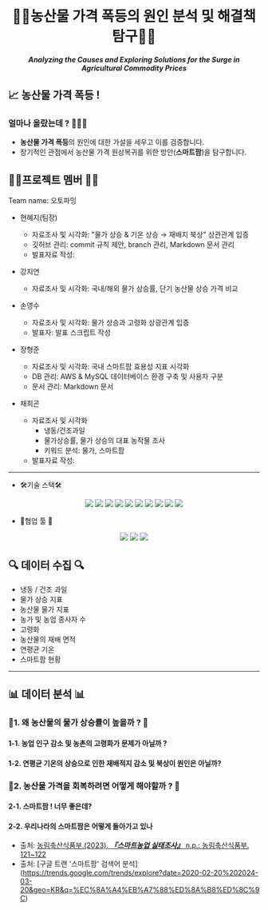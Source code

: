 
# <div align="center"> 🧅🍎농산물 가격 폭등의 원인 분석 및 해결책 탐구🍎🧅</div>


##### <div align="center">Analyzing the Causes and Exploring Solutions for the Surge in Agricultural Commodity Prices</div>

## 📈 농산물 가격 폭등 ! 
### 얼마나 올랐는데 ? 🍎🍐🧅

* **농산물 가격 폭등**의 원인에 대한 가설을 세우고 이를 검증합니다.
* 장기적인 관점에서 농산물 가격 원상복귀를 위한 방안(**스마트팜**)을 탐구합니다. 


## 🙆‍♀️프로젝트 멤버 🙆‍♂️
Team name: 오토파밍
- 현혜지(팀장)  
    - 자료조사 및 시각화: "물가 상승 & 기온 상승 → 재배지 북상" 상관관계 입증
    - 깃허브 관리: commit 규칙 제안, branch 관리, Markdown 문서 관리
    - 발표자료 작성: 
- 강지연  
    - 자료조사 및 시각화: 국내/해외 물가 상승률, 단기 농산물 상승 가격 비교

- 손영수  
    - 자료조사 및 시각화: 물가 상승과 고령화 상광관계 입증
    - 발표자: 발표 스크립트 작성
- 장형준
    - 자료조사 및 시각화: 국내 스마트팜 효용성 지표 시각화
    - DB 관리: AWS & MySQL 데이터베이스 환경 구축 및 사용자 구분
    - 문서 관리: Markdown 문서
- 채희곤
    - 자료조사 및 시각화
        - 냉동/건조과일 
        - 물가상승률, 물가 상승의 대표 농작물 조사
        - 키워드 분석: 물가, 스마트팜
    - 발표자료 작성: 
---
- 🛠기술 스택🛠
<div align=center> 
    <img src="https://img.shields.io/badge/python-3776AB?style=for-the-badge&logo=python&logoColor=white"> 
    <img src="https://img.shields.io/badge/jupyter-F37626?style=for-the-badge&logo=jupyter&logoColor=white"> 
    <img src="https://img.shields.io/badge/mysql-4479A1?style=for-the-badge&logo=mysql&logoColor=white"> 
    <img src="https://img.shields.io/badge/amazonaws-232F3E?style=for-the-badge&logo=amazonaws&logoColor=white"> 
    <img src="https://img.shields.io/badge/git-F05032?style=for-the-badge&logo=git&logoColor=white">
    <img src="https://img.shields.io/badge/folium-77B829?style=for-the-badge&logo=folium&logoColor=white">
    <img src="https://img.shields.io/badge/pandas-150458?style=for-the-badge&logo=pandas&logoColor=white">
    <img src="https://img.shields.io/badge/numpy-013243?style=for-the-badge&logo=numpy&logoColor=white">
    <img src="https://img.shields.io/badge/selenium-43B02A?style=for-the-badge&logo=selenium&logoColor=white">
    <img src="https://img.shields.io/badge/beautifulsope-150458?style=for-the-badge&logo=beautifulsope&logoColor=white">
</div>

- 📝협업 툴 📝
<div align="center">
	<img src="https://img.shields.io/badge/github-181717?style=for-the-badge&logo=github&logoColor=white">
    <img src="https://img.shields.io/badge/slack-4A154B?style=for-the-badge&logo=slack&logoColor=white">
    <img src="https://img.shields.io/badge/figjam-F24E1E?style=for-the-badge&logo=figma&logoColor=white">
</div>

##  🔍 데이터 수집 🔍
* 냉동 / 건조 과일 
* 물가 상승 지표
* 농산물 물가 지표
* 농가 및 농업 종사자 수 
* 고령화 
* 농산물의 재배 면적 
* 연평균 기온
* 스마트팜 현황
---
## 📊 데이터 분석 📊

###  🍎1. 왜 농산물의 물가 상승률이 높을까 ? 🍎
####  1-1. 농업 인구 감소 및 농촌의 고령화가 문제가 아닐까 ? 
#### 1-2. 연평균 기온의 상승으로 인한 재배적지 감소 및 북상이 원인은 아닐까?
### 🧅2. 농산물 가격을 회복하려면 어떻게 해야할까 ? 🧅
#### 2-1.  스마트팜 ! 너무 좋은데? 
#### 2-2. 우리나라의 스마트팜은 어떻게 돌아가고 있나


- 출처: [농림축산식품부.(2023). ***『스마트농업 실태조사』*** n.p.: 농림축산식품부. 121~122](https://www.smartfarmkorea.net/file/download.do;jsessionid=AK3Mg84InUsxoe9loLVYtG4Dsi1LPJh9DsX7YRkkCdLy1wVazSOSFqg2ag3I8a2s.ICTfusionwas2_servlet_smffront?fileId=3365&type=BBS)
- 출처: [구글 트랜 '스마트팜' 검색어 분석]
  (https://trends.google.com/trends/explore?date=2020-02-20%202024-03-20&geo=KR&q=%EC%8A%A4%EB%A7%88%ED%8A%B8%ED%8C%9C)

